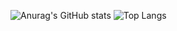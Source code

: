 ![Anurag's GitHub stats](https://github-readme-stats.vercel.app/api?username=mbfczzz)
![Top Langs](https://github-readme-stats.vercel.app/api/top-langs/?username=mbfczzz)
